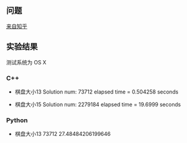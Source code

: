 问题
---
[来自知乎](https://www.zhihu.com/question/62185153/answer/196193958?utm_medium=social&utm_source=wechat_session&from=groupmessage&isappinstalled=1)




实验结果
---
测试系统为 OS X


### C++
- 棋盘大小13
Solution num: 73712
elapsed time = 0.504258 seconds

- 棋盘大小15
Solution num: 2279184
elapsed time = 19.6999 seconds

### Python
- 棋盘大小13
73712
27.48484206199646
